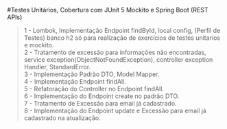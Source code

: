 #Testes Unitários, Cobertura com JUnit 5 Mockito e Spring Boot (REST APIs)


> 1 - Lombok, Implementação Endpoint findById, local config, (Perfil de Testes) banco h2 só para realização de exercícios de testes unitarios e mockito. <br />
> 2 - Tratamento de excessão para informações não encontradas, service exception(ObjectNotFoundException), controller exception Handler, StandardError. <br />
> 3 - Implementação Padrão DTO, Model Mapper. <br />
> 4 - Implementação Endpoint findAll. <br />
> 5 - Refatoração do Controller no Endpoint findAll. <br />
> 6 - Implementação do Endpoint create no padrão DTO. <br />
> 7 - Tratamento de Excessão para email já cadastrado. <br />
> 8 - Implementação do Endpoint update e Excessão para email já cadastrado na atualização. <br />
